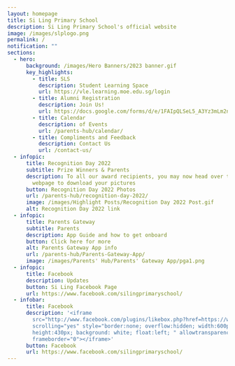 ```yaml
---
layout: homepage
title: Si Ling Primary School
description: Si Ling Primary School's official website
image: /images/slplogo.png
permalink: /
notification: ""
sections:
  - hero:
      background: /images/Hero Banners/2023 banner.gif
      key_highlights:
        - title: SLS
          description: Student Learning Space
          url: https://vle.learning.moe.edu.sg/login
        - title: Alumni Registration
          description: Join Us!
          url: https://docs.google.com/forms/d/e/1FAIpQLSeL5_A3Yz3mLm2nzaSzjzef-vx1b0bn_hs8i8CMZVKPoPrsNA/viewform
        - title: Calendar
          description: of Events
          url: /parents-hub/calendar/
        - title: Compliments and Feedback
          description: Contact Us
          url: /contact-us/
  - infopic:
      title: Recognition Day 2022
      subtitle: Prize Winners & Parents
      description: To all our award recipients, you may now head over to our school’s
        webpage to download your pictures
      button: Recognition Day 2022 Photos
      url: /parents-hub/recognition-day-2022/
      image: /images/Highlight Posts/Recognition Day 2022 Post.gif
      alt: Recognition Day 2022 link
  - infopic:
      title: Parents Gateway
      subtitle: Parents
      description: App Guide and how to get onboard
      button: Click here for more
      alt: Parents Gateway App info
      url: /parents-hub/Parents-Gateway-App/
      image: /images/Parents' Hub/Parents' Gateway App/pga1.png
  - infopic:
      title: Facebook
      description: Updates
      button: Si Ling Facebook Page
      url: https://www.facebook.com/silingprimaryschool/
  - infobar:
      title: Facebook
      description: '<iframe
        src="http://www.facebook.com/plugins/likebox.php?href=https://www.facebook.com/silingprimaryschool/&width=600&colorscheme=light&show_faces=true&border_color&stream=true&header=true&height=435"
        scrolling="yes" style="border:none; overflow:hidden; width:600px;
        height:430px; background: white; float:left; " allowtransparency="true"
        frameborder="0"></iframe>'
      button: Facebook
      url: https://www.facebook.com/silingprimaryschool/
---
```

